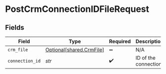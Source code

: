 # PostCrmConnectionIDFileRequest


## Fields

| Field                                                      | Type                                                       | Required                                                   | Description                                                |
| ---------------------------------------------------------- | ---------------------------------------------------------- | ---------------------------------------------------------- | ---------------------------------------------------------- |
| `crm_file`                                                 | [Optional[shared.CrmFile]](../../models/shared/crmfile.md) | :heavy_minus_sign:                                         | N/A                                                        |
| `connection_id`                                            | *str*                                                      | :heavy_check_mark:                                         | ID of the connection                                       |